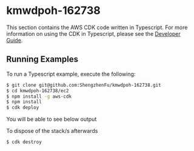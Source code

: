 # kmwdpoh-162738

This section contains the AWS CDK code written in Typescript. For more information on using the CDK in Typescript, please see the [Developer Guide](https://docs.aws.amazon.com/cdk/latest/guide/work-with-cdk-typescript.html).



## Running Examples

To run a Typescript example, execute the following:

```bash
$ git clone git@github.com:ShengzhenFu/kmwdpoh-162738.git
$ cd kmwdpoh-162738/ec2
$ npm install -g aws-cdk
$ npm install
$ cdk deploy
```

You will be able to see below output



To dispose of the stack/s afterwards

```bash
$ cdk destroy
```

